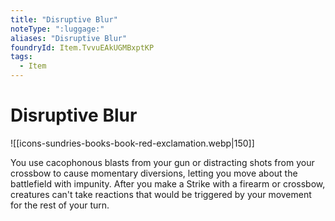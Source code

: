 ```yaml
---
title: "Disruptive Blur"
noteType: ":luggage:"
aliases: "Disruptive Blur"
foundryId: Item.TvvuEAkUGMBxptKP
tags:
  - Item
---
```


# Disruptive Blur
![[icons-sundries-books-book-red-exclamation.webp|150]]

You use cacophonous blasts from your gun or distracting shots from your crossbow to cause momentary diversions, letting you move about the battlefield with impunity. After you make a Strike with a firearm or crossbow, creatures can't take reactions that would be triggered by your movement for the rest of your turn.
